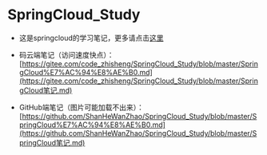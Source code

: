 # SpringCloud_Study
* 这是springcloud的学习笔记，更多请点击[这里](SpringCloud笔记.md)

* 码云端笔记（访问速度快点）：[https://gitee.com/code_zhisheng/SpringCloud_Study/blob/master/SpringCloud%E7%AC%94%E8%AE%B0.md](https://gitee.com/code_zhisheng/SpringCloud_Study/blob/master/SpringCloud笔记.md)

* GitHub端笔记（图片可能加载不出来）：[https://github.com/ShanHeWanZhao/SpringCloud_Study/blob/master/SpringCloud%E7%AC%94%E8%AE%B0.md](https://github.com/ShanHeWanZhao/SpringCloud_Study/blob/master/SpringCloud笔记.md)

